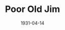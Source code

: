 ---
title: Poor Old Jim
date: 1931-04-14
closing_date:
layout: productions
featured_image:
image_caption:
image_credit:
playbill:
Theatre: Theatre Jacksonville
cast:
- Jim: Charles F. Hopkins, Jr.
- Paul: Fred A. Henderich
- Marie: Hazel Hopkins
crew:
- Director: Charles F. Hopkins, Jr.
- Staging: Anne C. Lalor
understudies:
orchestra:
external_links:
---